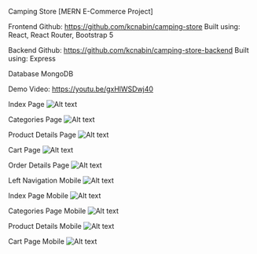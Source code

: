 Camping Store [MERN E-Commerce Project]

Frontend
Github: https://github.com/kcnabin/camping-store
Built using: React, React Router, Bootstrap 5

Backend
Github: https://github.com/kcnabin/camping-store-backend
Built using: Express

Database
MongoDB

Demo Video: https://youtu.be/gxHlWSDwj40

Index Page
![Alt text](https://raw.githubusercontent.com/kcnabin/camping-store/main/public/product-demo-photos/indexPage.png?raw=true "Index Page")

Categories Page
![Alt text](https://raw.githubusercontent.com/kcnabin/camping-store/main/public/product-demo-photos/categoriesPage.png?raw=true "Categories Page")

Product Details Page
![Alt text](https://raw.githubusercontent.com/kcnabin/camping-store/main/public/product-demo-photos/productDetails.png?raw=true "Product Details Page")

Cart Page
![Alt text](https://raw.githubusercontent.com/kcnabin/camping-store/main/public/product-demo-photos/orderPage.png?raw=true "Cart Page")

Order Details Page
![Alt text](https://raw.githubusercontent.com/kcnabin/camping-store/main/public/product-demo-photos/orderDetails.png?raw=true "Order Details Page")

Left Navigation Mobile
![Alt text](https://raw.githubusercontent.com/kcnabin/camping-store/main/public/product-demo-photos/sideNavMobile.png?raw=true "Left Navigation Mobile")

Index Page Mobile
![Alt text](https://raw.githubusercontent.com/kcnabin/camping-store/main/public/product-demo-photos/indexPageMobile.png?raw=true "Index Page Mobile")

Categories Page Mobile
![Alt text](https://raw.githubusercontent.com/kcnabin/camping-store/main/public/product-demo-photos/categoriesPageMobile.png?raw=true "Categories Page Mobile")

Product Details Mobile
![Alt text](https://raw.githubusercontent.com/kcnabin/camping-store/main/public/product-demo-photos/productDetailMobile.png?raw=true "Product Details Mobile")

Cart Page Mobile
![Alt text](https://raw.githubusercontent.com/kcnabin/camping-store/main/public/product-demo-photos/orderPageMobile.png?raw=true "Cart Page Mobile")


